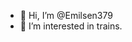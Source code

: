 - 👋 Hi, I’m @Emilsen379
- 👀 I’m interested in trains.

<!---
Emilsen379/Emilsen379 is a ✨ special ✨ repository because its `README.md` (this file) appears on your GitHub profile.
You can click the Preview link to take a look at your changes.
--->
